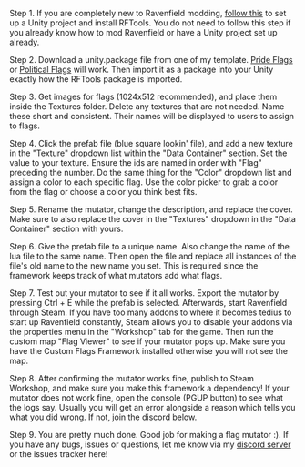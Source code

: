 Step 1. If you are completely new to Ravenfield modding, [follow this](https://ravenfieldgame.com/modding.html) to set up a Unity project and install RFTools. You do not need to follow this step if you already know how to mod Ravenfield or have a Unity project set up already.

Step 2. Download a unity.package file from one of my template. [Pride Flags](https://github.com/MianReplicate/Pride-Flags) or [Political Flags](https://github.com/MianReplicate/Political-Flags) will work. Then import it as a package into your Unity exactly how the RFTools package is imported.

Step 3. Get images for flags (1024x512 recommended), and place them inside the Textures folder. Delete any textures that are not needed. Name these short and consistent. Their names will be displayed to users to assign to flags.

Step 4. Click the prefab file (blue square lookin' file), and add a new texture in the "Texture" dropdown list within the "Data Container" section. Set the value to your texture. Ensure the ids are named in order with "Flag" preceding the number. Do the same thing for the "Color" dropdown list and assign a color to each specific flag. Use the color picker to grab a color from the flag or choose a color you think best fits.

Step 5. Rename the mutator, change the description, and replace the cover. Make sure to also replace the cover in the "Textures" dropdown in the "Data Container" section with yours.

Step 6. Give the prefab file to a unique name. Also change the name of the lua file to the same name. Then open the file and replace all instances of the file's old name to the new name you set. This is required since the framework keeps track of what mutators add what flags.

Step 7. Test out your mutator to see if it all works. Export the mutator by pressing Ctrl + E while the prefab is selected. Afterwards, start Ravenfield through Steam. If you have too many addons to where it becomes tedius to start up Ravenfield constantly, Steam allows you to disable your addons via the properties menu in the "Workshop" tab for the game. Then run the custom map "Flag Viewer" to see if your mutator pops up. Make sure you have the Custom Flags Framework installed otherwise you will not see the map.

Step 8. After confirming the mutator works fine, publish to Steam Workshop, and make sure you make this framework a dependency! If your mutator does not work fine, open the console (PGUP button) to see what the logs say. Usually you will get an error alongside a reason which tells you what you did wrong. If not, join the discord below.

Step 9. You are pretty much done. Good job for making a flag mutator :). If you have any bugs, issues or questions, let me know via my [discord server](https://discord.gg/2h3pkECbdn) or the issues tracker here!
